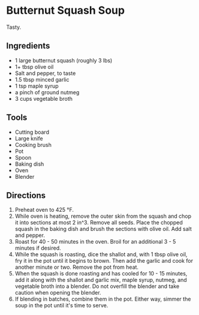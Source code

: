 # Butternut Squash Soup

Tasty.



## Ingredients
- 1 large butternut squash (roughly 3 lbs)
- 1+ tbsp olive oil
- Salt and pepper, to taste
- 1.5 tbsp minced garlic
- 1 tsp maple syrup
- a pinch of ground nutmeg
- 3 cups vegetable broth



## Tools
- Cutting board
- Large knife
- Cooking brush
- Pot
- Spoon
- Baking dish
- Oven
- Blender



## Directions
1. Preheat oven to 425 &deg;F.
1. While oven is heating, remove the outer skin from the squash and chop it into sections at most 2 in^3. Remove all seeds. Place the chopped squash in the baking dish and brush the sections with olive oil. Add salt and pepper.
1. Roast for 40 - 50 minutes in the oven. Broil for an additional 3 - 5 minutes if desired.
1. While the squash is roasting, dice the shallot and, with 1 tbsp olive oil, fry it in the pot until it begins to brown. Then add the garlic and cook for another minute or two. Remove the pot from heat.
1. When the squash is done roasting and has cooled for 10 - 15 minutes, add it along with the shallot and garlic mix, maple syrup, nutmeg, and vegetable broth into a blender. Do not overfill the blender and take caution when opening the blender.
1. If blending in batches, combine them in the pot. Either way, simmer the soup in the pot until it's time to serve.
